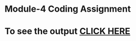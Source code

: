 
# Module-4 Coding Assignment

# To see the output [CLICK HERE](https://chirayusakarkar.github.io/module4)
